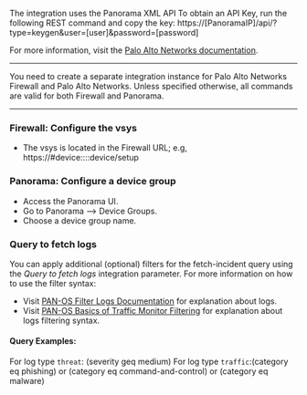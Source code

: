 The integration uses the Panorama XML API
To obtain an API Key, run the following REST command and copy the key:
https://[PanoramaIP]/api/?type=keygen&user=[user]&password=[password]

For more information, visit the [Palo Alto Networks documentation](https://www.paloaltonetworks.com/documentation).

---
You need to create a separate integration instance for Palo Alto Networks Firewall and Palo Alto Networks. Unless specified otherwise, all commands are valid for both Firewall and Panorama.

---
### Firewall: Configure the vsys
- The vsys is located in the Firewall URL; e.g, https://<server>#device::<vsys>::device/setup

### Panorama: Configure a device group
- Access the Panorama UI.
- Go to Panorama --> Device Groups.
- Choose a device group name.

### Query to fetch logs
You can apply additional (optional) filters for the fetch-incident query using the *Query to fetch logs* integration parameter. For more information on how to use the filter syntax:
- Visit [PAN-OS Filter Logs Documentation](https://docs.paloaltonetworks.com/pan-os/8-0/pan-os-admin/monitoring/view-and-manage-logs/filter-logs.html) for explanation about logs.
- Visit [PAN-OS Basics of Traffic Monitor Filtering](https://knowledgebase.paloaltonetworks.com/KCSArticleDetail?id=kA10g000000ClSlCAK) for explanation about logs filtering syntax.
#### Query Examples:
For log type `threat`: (severity geq medium)
For log type `traffic`:(category eq phishing) or (category eq command-and-control) or (category eq malware)